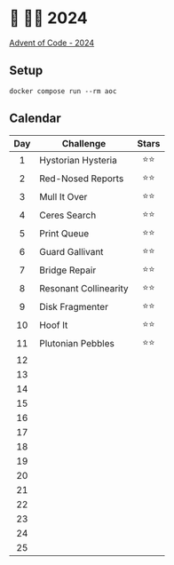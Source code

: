 # 🎄 👨‍💻 2024

[Advent of Code - 2024](https://adventofcode.com/2024)

## Setup

```shell
docker compose run --rm aoc
```

## Calendar

| Day | Challenge             | Stars  |
| :-: | --------------------- | :----: |
|  1  | Hystorian Hysteria    | ⭐️⭐️ |
|  2  | Red-Nosed Reports     |  ⭐⭐  |
|  3  | Mull It Over          |  ⭐⭐  |
|  4  | Ceres Search          |  ⭐⭐  |
|  5  | Print Queue           |  ⭐⭐  |
|  6  | Guard Gallivant       |  ⭐⭐  |
|  7  | Bridge Repair         |  ⭐⭐  |
|  8  | Resonant Collinearity |  ⭐⭐  |
|  9  | Disk Fragmenter       |  ⭐⭐  |
| 10  | Hoof It               |  ⭐⭐  |
| 11  | Plutonian Pebbles     |  ⭐⭐  |
| 12  |                       |        |
| 13  |                       |        |
| 14  |                       |        |
| 15  |                       |        |
| 16  |                       |        |
| 17  |                       |        |
| 18  |                       |        |
| 19  |                       |        |
| 20  |                       |        |
| 21  |                       |        |
| 22  |                       |        |
| 23  |                       |        |
| 24  |                       |        |
| 25  |                       |        |
